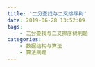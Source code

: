 ```yaml
---
title: '二分查找与二叉排序树'
date: 2019-06-28 13:52:09
tags:
	- 二分查找与二叉排序树刷题
categories: 
	- 数据结构与算法
	- 算法刷题
---
```


